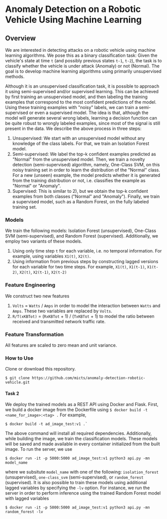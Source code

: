 # Anomaly Detection on a Robotic Vehicle Using Machine Learning

## Overview

We are interested in detecting attacks on a robotic vehicle using machine learning algorithms. We pose this as a binary classification task: Given the vehicle's state at time `t` (and possibly previous states `t-1`, `t-2`), the task is to classify whether the vehicle is under attack (Anomaly) or not (Normal). The goal is to develop machine learning algorithms using primarily unsupervised methods.

Although it is an unsupervised classification task, it is possible to approach it using semi-supervised and/or supervised learning. This can be achieved by first training an unsupervised model, and then labeling the training examples that correspond to the most confident predictions of the model. Using these training examples with "noisy" labels, we can train a semi-supervised or even a supervised model. The idea is that, although the model will generate several wrong labels, learning a decision function can be quite robust to wrongly labeled examples, since most of the signal is still present in the data. We describe the above process in three steps:

1) Unsupervised: We start with an unsupervised model without any knowledge of the class labels. For that, we train an Isolation Forest model.
2) Semi-supervised: We label the top-k confident examples predicted as "Normal" from the unsupervised model. Then, we train a novelty detection (semi-supervised) algorithm, namely, One-Class SVM, on this noisy training set in order to learn the distribution of the "Normal" class. For a new (unseen) example, the model predicts whether it is generated from the training distribution or not, i.e. classifies the example as "Normal" or "Anomaly".
3) Supervised: This is similar to 2), but we obtain the top-k confident examples from both classes ("Normal" and "Anomaly"). Finally, we train a supervised model, such as a Random Forest, on the fully labeled training set.    

### Models
We train the following models: Isolation Forest (unsupervised), One-Class SVM (semi-supervised), and Random Forest (supervised). Additionally, we employ two variants of these models.    

1) Using only time step `t` for each variable, i.e. no temporal information. For example, using variables `X1(t)`, `X2(t)`.
2) Using information from previous steps by constructing lagged versions for each variable for two time steps. For example, `X1(t)`, `X1(t-1)`, `X1(t-2)`, `X2(t)`, `X2(t-1)`, `X2(t-2)`

### Feature Engineering
We construct two new features    
1) `Volts` = `Watts` / `Amps` in order to model the interaction between `Watts` and `Amps`. These two variables are replaced by `Volts`.
2) `R/T(xKBTot)` = (`RxKBTot` + 1) / (`TxKBTot` + 1) to model the ratio between received and transmitted network traffic rate.

### Feature Transformation    
All features are scaled to zero mean and unit variance.

### How to Use

Clone or download this repository.
```
$ git clone https://github.com/micts/anomaly-detection-robotic-vehicle.git
```

#### Task 2
We deploy the trained models as a REST API using Docker and Flask. First, we build a docker image from the Dockerfile using `$ docker build -t <name_for_image>:<tag> .` For example, 
```
$ docker build -t ad_image_test:v1 .`    
```    
The above command will install all required dependencies. Additionally, while building the image, we train the classification models. These models will be saved and made available in every container initialized from the built image. To run the server, we use
```
$ docker run -it -p 5000:5000 ad_image_test:v1 python3 api.py -mn model_name
```
where we subsitute `model_name` with one of the following: `isolation_forest` (unsupervised), `one-class_svm` (semi-supervised), or `random_forest` (supervised). It is also possible to train these models using additional lagged variables by specifying the `-lv` option. For instance, we run the server in order to perform inference using the trained Random Forest model with lagged variables
```
$ docker run -it -p 5000:5000 ad_image_test:v1 python3 api.py -mn random_forest -lv
```
